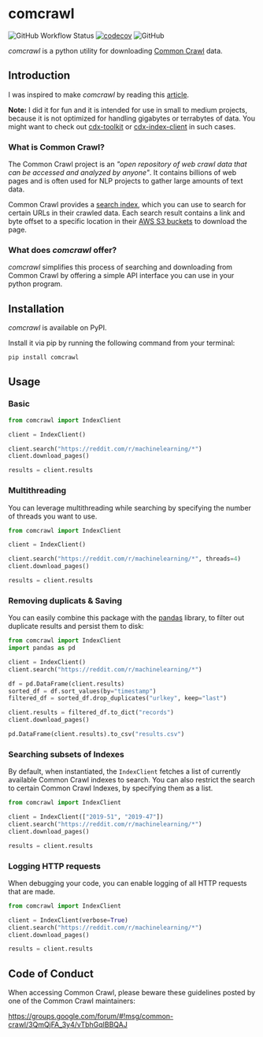 # comcrawl

![GitHub Workflow Status](https://img.shields.io/github/workflow/status/michaelharms/comcrawl/CI)
[![codecov](https://codecov.io/gh/michaelharms/comcrawl/branch/master/graph/badge.svg?token=FEw4KEcpRm)](https://codecov.io/gh/michaelharms/comcrawl)
![GitHub](https://img.shields.io/github/license/michaelharms/comcrawl)

_comcrawl_ is a python utility for downloading [Common Crawl](https://commoncrawl.org) data.

## Introduction

I was inspired to make _comcrawl_ by reading this [article](https://www.bellingcat.com/resources/2015/08/13/using-python-to-mine-common-crawl/).

**Note:** I did it for fun and it is intended for use in small to medium projects, because it is not optimized for handling gigabytes or terrabytes of data. You might want to check out [cdx-toolkit](https://pypi.org/project/cdx-toolkit/) or [cdx-index-client](https://github.com/ikreymer/cdx-index-client) in such cases.

### What is Common Crawl?

The Common Crawl project is an _"open repository of web crawl data that can be accessed and analyzed by anyone"_.
It contains billions of web pages and is often used for NLP projects to gather large amounts of text data.

Common Crawl provides a [search index](https://index.commoncrawl.org), which you can use to search for certain URLs in their crawled data.
Each search result contains a link and byte offset to a specific location in their [AWS S3 buckets](https://commoncrawl.s3.amazonaws.com/cc-index/collections/index.html) to download the page.

### What does _comcrawl_ offer?

_comcrawl_ simplifies this process of searching and downloading from Common Crawl by offering a simple API interface you can use in your python program.

## Installation

_comcrawl_ is available on PyPI.

Install it via pip by running the following command from your terminal:

```
pip install comcrawl
```

## Usage

### Basic

```python
from comcrawl import IndexClient

client = IndexClient()

client.search("https://reddit.com/r/machinelearning/*")
client.download_pages()

results = client.results
```

### Multithreading

You can leverage multithreading while searching by specifying the number of threads you want to use.

```python
from comcrawl import IndexClient

client = IndexClient()

client.search("https://reddit.com/r/machinelearning/*", threads=4)
client.download_pages()

results = client.results
```

### Removing duplicats & Saving

You can easily combine this package with the [pandas](https://github.com/pandas-dev/pandas) library, to filter out duplicate results and persist them to disk:

```python
from comcrawl import IndexClient
import pandas as pd

client = IndexClient()
client.search("https://reddit.com/r/machinelearning/*")

df = pd.DataFrame(client.results)
sorted_df = df.sort_values(by="timestamp")
filtered_df = sorted_df.drop_duplicates("urlkey", keep="last")

client.results = filtered_df.to_dict("records")
client.download_pages()

pd.DataFrame(client.results).to_csv("results.csv")
```

### Searching subsets of Indexes

By default, when instantiated, the `IndexClient` fetches a list of currently available Common Crawl indexes to search. You can also restrict the search to certain Common Crawl Indexes, by specifying them as a list.

```python
from comcrawl import IndexClient

client = IndexClient(["2019-51", "2019-47"])
client.search("https://reddit.com/r/machinelearning/*")
client.download_pages()

results = client.results
```

### Logging HTTP requests

When debugging your code, you can enable logging of all HTTP requests that are made.

```python
from comcrawl import IndexClient

client = IndexClient(verbose=True)
client.search("https://reddit.com/r/machinelearning/*")
client.download_pages()

results = client.results
```

## Code of Conduct

When accessing Common Crawl, please beware these guidelines posted by one of the Common Crawl maintainers:

https://groups.google.com/forum/#!msg/common-crawl/3QmQjFA_3y4/vTbhGqIBBQAJ
